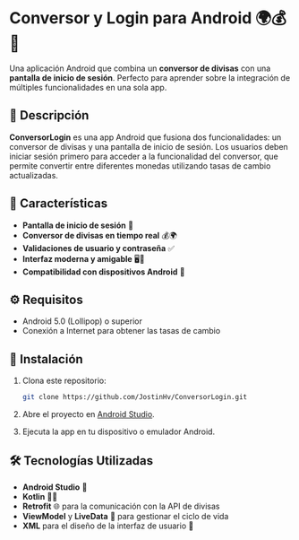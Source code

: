 # Conversor y Login para Android 🌍💰🔐

Una aplicación Android que combina un **conversor de divisas** con una **pantalla de inicio de sesión**. Perfecto para aprender sobre la integración de múltiples funcionalidades en una sola app.

## 📱 Descripción

**ConversorLogin** es una app Android que fusiona dos funcionalidades: un conversor de divisas y una pantalla de inicio de sesión. Los usuarios deben iniciar sesión primero para acceder a la funcionalidad del conversor, que permite convertir entre diferentes monedas utilizando tasas de cambio actualizadas.

## 🚀 Características

- **Pantalla de inicio de sesión** 🔑  
- **Conversor de divisas en tiempo real** 💰🌍  
- **Validaciones de usuario y contraseña** ✅  
- **Interfaz moderna y amigable** 🖥️🎨  
- **Compatibilidad con dispositivos Android** 📱

## ⚙️ Requisitos

- Android 5.0 (Lollipop) o superior
- Conexión a Internet para obtener las tasas de cambio

## 🔧 Instalación

1. Clona este repositorio:
    ```bash
    git clone https://github.com/JostinHv/ConversorLogin.git
    ```

2. Abre el proyecto en [Android Studio](https://developer.android.com/studio).

3. Ejecuta la app en tu dispositivo o emulador Android.

## 🛠️ Tecnologías Utilizadas

- **Android Studio** 📱
- **Kotlin** 🧑‍💻
- **Retrofit** 🌐 para la comunicación con la API de divisas
- **ViewModel** y **LiveData** 🔄 para gestionar el ciclo de vida
- **XML** para el diseño de la interfaz de usuario 🎨

